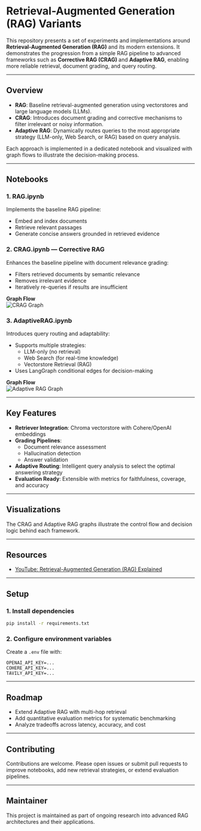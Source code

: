 # Retrieval-Augmented Generation (RAG) Variants

This repository presents a set of experiments and implementations around **Retrieval-Augmented Generation (RAG)** and its modern extensions. It demonstrates the progression from a simple RAG pipeline to advanced frameworks such as **Corrective RAG (CRAG)** and **Adaptive RAG**, enabling more reliable retrieval, document grading, and query routing.

---

## Overview
- **RAG**: Baseline retrieval-augmented generation using vectorstores and large language models (LLMs).
- **CRAG**: Introduces document grading and corrective mechanisms to filter irrelevant or noisy information.
- **Adaptive RAG**: Dynamically routes queries to the most appropriate strategy (LLM-only, Web Search, or RAG) based on query analysis.

Each approach is implemented in a dedicated notebook and visualized with graph flows to illustrate the decision-making process.

---

## Notebooks

### 1. RAG.ipynb
Implements the baseline RAG pipeline:
- Embed and index documents
- Retrieve relevant passages
- Generate concise answers grounded in retrieved evidence

### 2. CRAG.ipynb — Corrective RAG
Enhances the baseline pipeline with document relevance grading:
- Filters retrieved documents by semantic relevance
- Removes irrelevant evidence
- Iteratively re-queries if results are insufficient

**Graph Flow**  
![CRAG Graph](./images/crag_graph.png)

### 3. AdaptiveRAG.ipynb
Introduces query routing and adaptability:
- Supports multiple strategies:
  - LLM-only (no retrieval)
  - Web Search (for real-time knowledge)
  - Vectorstore Retrieval (RAG)
- Uses LangGraph conditional edges for decision-making

**Graph Flow**  
![Adaptive RAG Graph](./images/adaptive_rag_graph.png)

---

## Key Features
- **Retriever Integration**: Chroma vectorstore with Cohere/OpenAI embeddings
- **Grading Pipelines**:
  - Document relevance assessment
  - Hallucination detection
  - Answer validation
- **Adaptive Routing**: Intelligent query analysis to select the optimal answering strategy
- **Evaluation Ready**: Extensible with metrics for faithfulness, coverage, and accuracy

---

## Visualizations
The CRAG and Adaptive RAG graphs illustrate the control flow and decision logic behind each framework.

---

## Resources
- [YouTube: Retrieval-Augmented Generation (RAG) Explained](https://youtu.be/NEc6V7mLBiY?si=VbJZc5cOIhGASeeL)

---

## Setup

### 1. Install dependencies
```bash
pip install -r requirements.txt
```

### 2. Configure environment variables
Create a `.env` file with:
```
OPENAI_API_KEY=...
COHERE_API_KEY=...
TAVILY_API_KEY=...
```

---

## Roadmap
- Extend Adaptive RAG with multi-hop retrieval
- Add quantitative evaluation metrics for systematic benchmarking
- Analyze tradeoffs across latency, accuracy, and cost

---


## Contributing
Contributions are welcome. Please open issues or submit pull requests to improve notebooks, add new retrieval strategies, or extend evaluation pipelines.

---

## Maintainer
This project is maintained as part of ongoing research into advanced RAG architectures and their applications.
